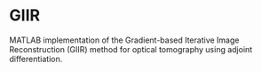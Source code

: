 # GIIR
MATLAB implementation of the Gradient-based Iterative Image Reconstruction (GIIR) method for optical tomography
using adjoint differentiation.

